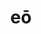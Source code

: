 ---
title: eō
meaning: to go
ch: seven
pos: verb
infend: īre
conjugation: irregular
mt: yes
mt5thru7: yes
---